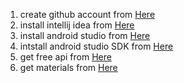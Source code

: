 1. create github account from [Here](https://github.com/join)
2. install intellij idea from [Here](https://dl4.soft98.ir/programing/JetBrains.IntelliJ.IDEA.2023.3.4.exe?1709514527)
3. install android studio from [Here](https://dl2.soft98.ir/mobile/Android.Studio.2023.2.1.23.x64.rar?1709514664)
4. intstall android studio SDK from [Here](https://dl2.soft98.ir/mobile/Android.SDK.Tools.26.1.1.rar?1709514655)
5. get free api from [Here](https://rapidapi.com/collection/list-of-free-apis)
6. get materials from [Here](https://m3.material.io/)
